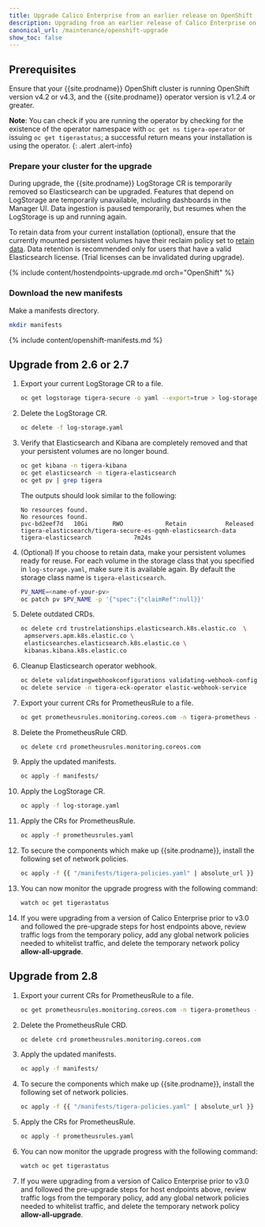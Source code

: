 ```yaml
---
title: Upgrade Calico Enterprise from an earlier release on OpenShift
description: Upgrading from an earlier release of Calico Enterprise on OpenShift.
canonical_url: /maintenance/openshift-upgrade
show_toc: false
---
```


## Prerequisites

Ensure that your {{site.prodname}} OpenShift cluster is running OpenShift
version v4.2 or v4.3, and the {{site.prodname}} operator version is v1.2.4 or greater.

**Note**: You can check if you are running the operator by checking for the existence of the operator namespace
with `oc get ns tigera-operator` or issuing `oc get tigerastatus`; a successful return means your installation is
using the operator.
{: .alert .alert-info}

### Prepare your cluster for the upgrade

During upgrade, the {{site.prodname}} LogStorage CR is temporarily removed so Elasticsearch can be upgraded. Features
that depend on LogStorage are temporarily unavailable, including dashboards in the Manager UI. Data ingestion is paused
temporarily, but resumes when the LogStorage is up and running again.

To retain data from your current installation (optional), ensure that the currently mounted persistent volumes
have their reclaim policy set to [retain data](https://kubernetes.io/docs/tasks/administer-cluster/change-pv-reclaim-policy/).
Data retention is recommended only for users that have a valid Elasticsearch license. (Trial licenses can be invalidated
during upgrade).

{% include content/hostendpoints-upgrade.md orch="OpenShift" %}

### Download the new manifests

Make a manifests directory.

```bash
mkdir manifests
```

{% include content/openshift-manifests.md %}

## Upgrade from 2.6 or 2.7

1. Export your current LogStorage CR to a file.
   ```bash
   oc get logstorage tigera-secure -o yaml --export=true > log-storage.yaml
   ```

1. Delete the LogStorage CR.
   ```bash
   oc delete -f log-storage.yaml
   ```

1. Verify that Elasticsearch and Kibana are completely removed and that your persistent volumes are no longer bound.
   ```bash
   oc get kibana -n tigera-kibana
   oc get elasticsearch -n tigera-elasticsearch
   oc get pv | grep tigera
   ```
   The outputs should look similar to the following:
   ```
   No resources found.
   No resources found.
   pvc-bd2eef7d   10Gi       RWO            Retain           Released   tigera-elasticsearch/tigera-secure-es-gqmh-elasticsearch-data   tigera-elasticsearch            7m24s
   ```

1. (Optional) If you choose to retain data, make your persistent volumes ready for reuse. For each volume in the storage
   class that you specified in `log-storage.yaml`, make sure it is available again. By default the storage class name is
   `tigera-elasticsearch`.
   ```bash
   PV_NAME=<name-of-your-pv>
   oc patch pv $PV_NAME -p '{"spec":{"claimRef":null}}'
   ```

1. Delete outdated CRDs.
   ```bash
   oc delete crd trustrelationships.elasticsearch.k8s.elastic.co  \
   	apmservers.apm.k8s.elastic.co \
   	elasticsearches.elasticsearch.k8s.elastic.co \
   	kibanas.kibana.k8s.elastic.co
   ```

1. Cleanup Elasticsearch operator webhook.
   ```bash
   oc delete validatingwebhookconfigurations validating-webhook-configuration
   oc delete service -n tigera-eck-operator elastic-webhook-service
   ```

1. Export your current CRs for PrometheusRule to a file.
   ```bash
   oc get prometheusrules.monitoring.coreos.com -n tigera-prometheus -o yaml > prometheusrules.yaml
   ```

1. Delete the PrometheusRule CRD.
   ```bash
   oc delete crd prometheusrules.monitoring.coreos.com 
   ```
   
1. Apply the updated manifests.
   ```bash
   oc apply -f manifests/
   ```

1. Apply the LogStorage CR.
   ```bash
   oc apply -f log-storage.yaml
   ```

1. Apply the CRs for PrometheusRule.
    ```bash
   oc apply -f prometheusrules.yaml  
   ```

1. To secure the components which make up {{site.prodname}}, install the following set of network policies.
   ```bash
   oc apply -f {{ "/manifests/tigera-policies.yaml" | absolute_url }}
   ```

1. You can now monitor the upgrade progress with the following command:
   ```bash
   watch oc get tigerastatus
   ```

1. If you were upgrading from a version of Calico Enterprise prior to v3.0 and followed the pre-upgrade steps for host endpoints above, review traffic logs from the temporary policy,
add any global network policies needed to whitelist traffic, and delete the temporary network policy **allow-all-upgrade**.

## Upgrade from 2.8

1. Export your current CRs for PrometheusRule to a file.
   ```bash
   oc get prometheusrules.monitoring.coreos.com -n tigera-prometheus -o yaml > prometheusrules.yaml
   ```

1. Delete the PrometheusRule CRD.
    ```bash
   oc delete crd prometheusrules.monitoring.coreos.com 
   ```
   
1. Apply the updated manifests.
   ```bash
   oc apply -f manifests/
   ```

1. To secure the components which make up {{site.prodname}}, install the following set of network policies.
   ```bash
   oc apply -f {{ "/manifests/tigera-policies.yaml" | absolute_url }}
   ```

1. Apply the CRs for PrometheusRule.
   ```bash
   oc apply -f prometheusrules.yaml  
   ```   

1. You can now monitor the upgrade progress with the following command:
   ```bash
   watch oc get tigerastatus
   ```

1. If you were upgrading from a version of Calico Enterprise prior to v3.0 and followed the pre-upgrade steps for host endpoints above, review traffic logs from the temporary policy,
add any global network policies needed to whitelist traffic, and delete the temporary network policy **allow-all-upgrade**.
